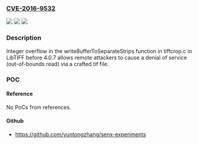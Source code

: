 ### [CVE-2016-9532](https://cve.mitre.org/cgi-bin/cvename.cgi?name=CVE-2016-9532)
![](https://img.shields.io/static/v1?label=Product&message=n%2Fa&color=blue)
![](https://img.shields.io/static/v1?label=Version&message=n%2Fa&color=blue)
![](https://img.shields.io/static/v1?label=Vulnerability&message=n%2Fa&color=brighgreen)

### Description

Integer overflow in the writeBufferToSeparateStrips function in tiffcrop.c in LibTIFF before 4.0.7 allows remote attackers to cause a denial of service (out-of-bounds read) via a crafted tif file.

### POC

#### Reference
No PoCs from references.

#### Github
- https://github.com/yuntongzhang/senx-experiments

